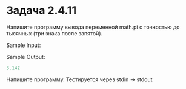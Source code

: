 # Задача 2.4.11

Напишите программу вывода переменной math.pi с точностью до тысячных (три знака после запятой).

Sample Input:

Sample Output:

```python
3.142
```

Напишите программу. Тестируется через stdin → stdout
